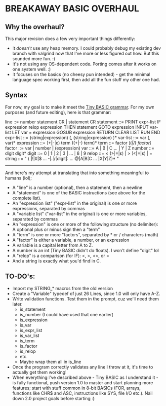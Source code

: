 # BREAKAWAY BASIC OVERHAUL

## Why the overhaul?

This major revision does a few very important things differently:

* It *doesn't* use any heap memory.  I could probably debug my existing dev branch with valgrind now that I've more or less figured out how.  But this sounded more fun. :)
* It's not using any OS-dependent code.  Porting comes after it works on one system well. :)
* It focuses on the basics (no cheesy pun intended) - get the minimal language spec working first, then add all the fun stuff my other one had.

## Syntax

For now, my goal is to make it meet the [Tiny BASIC grammar](https://en.wikipedia.org/wiki/Tiny_BASIC#Formal_grammar).  For my own purposes (and future editing), here is that grammar:

line ::= number statement CR | statement CR
statement ::= PRINT expr-list
	IF expression relop expression THEN statement
	GOTO expression
	INPUT var-list
	LET var = expression
	GOSUB expression
	RETURN
	CLEAR
	LIST
	RUN
	END
expr-list ::= (string|expression) (, (string|expression) )*
var-list ::= var (, var)*
expression ::= (+|-|ε) term ((+|-) term)*
term ::= factor ((*|/) factor)*
factor ::= var | number | (expression)
var ::= A | B | C ... | Y | Z
number ::= digit digit*
digit ::= 0 | 1 | 2 | 3 | ... | 8 | 9
relop ::= < (>|=|ε) | > (<|=|ε) | =
string ::= " ( |!|#|$ ... -|.|/|digit|: ... @|A|B|C ... |X|Y|Z)* "

-----------------------------------------------------------------

And here's my attempt at translating that into something meaningful to humans (lol);

* A "line" is a number (optional), then a statement, then a newline
* A "statement" is one of the BASIC instructions (see above for the complete list).
* An "expression list" ("expr-list" in the original) is one or more expressions, separated by commas
* A "variable list" ("var-list" in the original) is one or more variables, separated by commas
* An "expression" is one or more of the following structure (no delimiter):
	A optional plus or minus sign
	then a "term"
* A "term" is one or more "factors", separated by * or / characters (math)
* A "factor" is either a variable, a number, or an expression
* A variable is a capital letter from A to Z.
* A number is an int (Tiny BASIC didn't do floats).  I won't define "digit" lol
* A "relop" is a comparison (for IF): <, >, <>, or =
* And a string is exactly what you'd find in C.

## TO-DO's:

* Import my STRING_* macros from the old version
* Create a "Variable" typedef of just 26 Lines, since 1.0 will only have A-Z.
* Write validation functions.  Test them in the prompt, cuz we'll need them later.
	- is_statement
	- is_number (I could have used that one earlier)
	- is_expression
	- is_var
	- is_expr_list
	- is_var_list
	- is_term
	- is_factor
	- is_relop
	- etc.
	- Maybe wrap them all in is_line
* Once the program correctly validates any line I throw at it, it's time to actually get them working!
* When everything I've described above - Tiny BASIC as I understand it - is fully functional, push version 1.0 to master and start planning more features; start with stuff common in 8-bit BASICs (FOR, arrays, functions like CHR$ and ASC, instructions like SYS, file I/O etc.).  Nail down 2.0 project goals before starting :)
